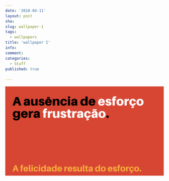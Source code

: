 ```yaml
---
date: '2018-04-11'
layout: post
sha: 
slug: wallpaper-1
tags:
  - wallpapers
title: 'wallpaper I'
info: 
comment: 
categories:
  - Stuff
published: true

---
```


[![wallpaper](https://raw.githubusercontent.com/marioseixas/marioseixas.github.io/main/assets/wallpaper.png "wallpaper")](https://raw.githubusercontent.com/marioseixas/marioseixas.github.io/main/assets/wallpaper.png "wallpaper")
